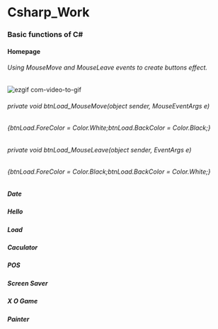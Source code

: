 # Csharp_Work
### Basic functions of C#

#### Homepage
###### Using MouseMove and MouseLeave events to create buttons effect.
![ezgif com-video-to-gif](https://github.com/JingHsu1997/Csharp_Work/assets/134953373/9c34c46c-0700-42df-bedb-9fc1e52c3f07)  
###### private void btnLoad_MouseMove(object sender, MouseEventArgs e)
###### {btnLoad.ForeColor = Color.White;btnLoad.BackColor = Color.Black;}
###### private void btnLoad_MouseLeave(object sender, EventArgs e)
###### {btnLoad.ForeColor = Color.Black;btnLoad.BackColor = Color.White;}
##### Date

##### Hello

##### Load

##### Caculator

##### POS

##### Screen Saver

##### X O Game

##### Painter


